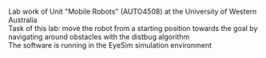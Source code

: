 Lab work of Unit "Mobile Robots" (AUTO4508) at the University of Western Australia     
Task of this lab: move the robot from a starting position towards the goal by navigating around obstacles with the distbug algorithm   
The software is running in the EyeSim simulation environment
